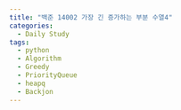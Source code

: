 ```yaml
---
title: "백준 14002 가장 긴 증가하는 부분 수열4"
categories:
  - Daily Study
tags:
  - python
  - Algorithm
  - Greedy
  - PriorityQueue
  - heapq
  - Backjon
---
```

